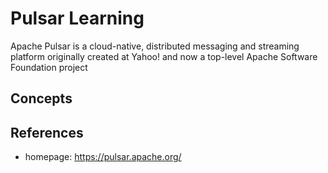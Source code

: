 # Pulsar Learning

Apache Pulsar is a cloud-native, distributed messaging and streaming platform originally created at Yahoo! and now a top-level Apache Software Foundation project

## Concepts


## References
- homepage: https://pulsar.apache.org/